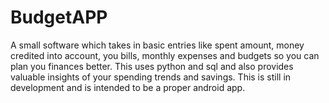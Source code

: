 # BudgetAPP
A small software which takes in basic entries like spent amount, money credited into account, you bills, monthly expenses and budgets so you can plan you finances better. This uses python and sql and also provides valuable insights of your spending trends and savings. This is still in development and is intended to be a proper android app.
